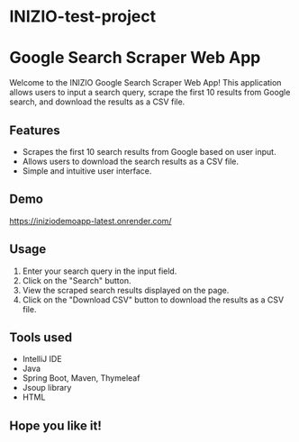 # INIZIO-test-project
# Google Search Scraper Web App

Welcome to the INIZIO Google Search Scraper Web App! This application allows users to input a search query, scrape the first 10 results from Google search, and download the results as a CSV file.

## Features
- Scrapes the first 10 search results from Google based on user input.
- Allows users to download the search results as a CSV file.
- Simple and intuitive user interface.

## Demo

https://iniziodemoapp-latest.onrender.com/

## Usage
1. Enter your search query in the input field.
2. Click on the "Search" button.
3. View the scraped search results displayed on the page.
4. Click on the "Download CSV" button to download the results as a CSV file.

## Tools used
- IntelliJ IDE
- Java
- Spring Boot, Maven, Thymeleaf
- Jsoup library
- HTML

## Hope you like it!


